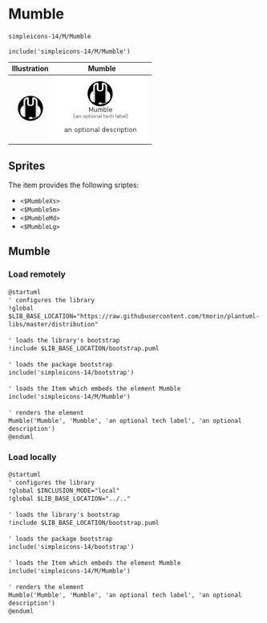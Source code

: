# Mumble


```text
simpleicons-14/M/Mumble
```

```text
include('simpleicons-14/M/Mumble')
```



| Illustration | Mumble |
| :---: | :---: |
| ![illustration for Illustration](../../simpleicons-14/M/Mumble.png) | ![illustration for Mumble](../../simpleicons-14/M/Mumble.Local.png) |



## Sprites
The item provides the following sriptes:

- `<$MumbleXs>`
- `<$MumbleSm>`
- `<$MumbleMd>`
- `<$MumbleLg>`





## Mumble

### Load remotely
```plantuml
@startuml
' configures the library
!global $LIB_BASE_LOCATION="https://raw.githubusercontent.com/tmorin/plantuml-libs/master/distribution"

' loads the library's bootstrap
!include $LIB_BASE_LOCATION/bootstrap.puml

' loads the package bootstrap
include('simpleicons-14/bootstrap')

' loads the Item which embeds the element Mumble
include('simpleicons-14/M/Mumble')

' renders the element
Mumble('Mumble', 'Mumble', 'an optional tech label', 'an optional description')
@enduml
```

### Load locally
```plantuml
@startuml
' configures the library
!global $INCLUSION_MODE="local"
!global $LIB_BASE_LOCATION="../.."

' loads the library's bootstrap
!include $LIB_BASE_LOCATION/bootstrap.puml

' loads the package bootstrap
include('simpleicons-14/bootstrap')

' loads the Item which embeds the element Mumble
include('simpleicons-14/M/Mumble')

' renders the element
Mumble('Mumble', 'Mumble', 'an optional tech label', 'an optional description')
@enduml
```

